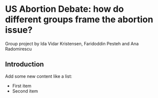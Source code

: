 # US Abortion Debate: how do different groups frame the abortion issue?
Group project by Ida Vidar Kristensen, Faridoddin Pesteh and Ana Radomirescu
## Introduction
Add some new content like a list:
- First item
- Second item
